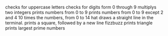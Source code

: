 checks for uppercase letters
checks for digits form 0 through 9
multiplys two integers
prints numbers from 0 to 9
prints numbers from 0 to 9 except 2 and 4
10 times the numbers, from 0 to 14
hat draws a straight line in the terminal.
prints a square, followed by a new line
fizzbuzz
prints triangle
prints largest prime numbers
